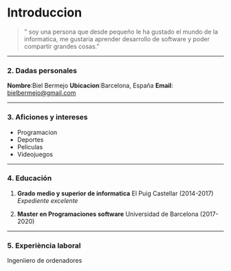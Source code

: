 # Introduccion
> " soy una persona que desde pequeño le ha gustado el mundo de la informatica, me gustaria aprender desarrollo de software y poder compartir grandes cosas."

---

### 2. Dadas personales 
**Nombre**:Biel Bermejo
**Ubicacion**:Barcelona, España
**Email**: bielbermejo@gmail.com

---

### 3. Aficiones y intereses
- Programacion
- Deportes
- Peliculas
- Videojuegos

---

### 4. Educación
1. **Grado medio y superior de informatica**
   El Puig Castellar (2014-2017)
   *Expediente excelente*

2. **Master en Programaciones software**
   Universidad de Barcelona (2017-2020)

--- 


### 5. Experiència laboral 
Ingeniiero de ordenadores 

